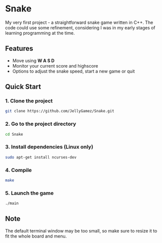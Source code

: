# Snake
My very first project - a straightforward snake game written in C++. 
The code could use some refinement, considering I was in my early stages of learning programming at the time.
 
## Features
- Move using **W A S D**
- Monitor your current score and highscore
- Options to adjust the snake speed, start a new game or quit

## Quick Start

### 1. Clone the project

```sh
git clone https://github.com/JellyGamez/Snake.git
```

### 2. Go to the project directory

```sh
cd Snake
```

### 3. Install dependencies (Linux only)

```sh
sudo apt-get install ncurses-dev
```
### 4. Compile

```sh
make
```

### 5. Launch the game

```sh
./main
```

## Note
The default terminal window may be too small, so make sure to resize it to fit the whole board and menu.
